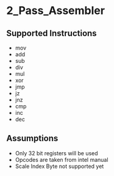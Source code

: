 # 2_Pass_Assembler

## Supported Instructions

- mov
- add
- sub
- div
- mul
- xor
- jmp
- jz
- jnz
- cmp
- inc
- dec

## Assumptions

- Only 32 bit registers will be used
- Opcodes are taken from intel manual
- Scale Index Byte not supported yet
